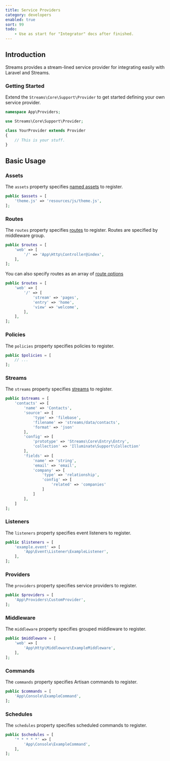 ```yaml
---
title: Service Providers
category: developers
enabled: true
sort: 99
todo:
    - Use as start for "Integrator" docs after finished.
---
```


## Introduction

Streams provides a stream-lined service provider for integrating easily with Laravel and Streams.

### Getting Started

Extend the `Streams\Core\Support\Provider` to get started defining your own service provider.

```php
namespace App\Providers;

use Streams\Core\Support\Provider;

class YourProvider extends Provider
{
    // This is your stuff.
}
```

## Basic Usage

### Assets

The `assets` property specifies [named assets](assets#named-assets) to register.

```php
public $assets = [
    'theme.js' => 'resources/js/theme.js',
];
```

### Routes

The `routes` property specifies [routes](routes) to register. Routes are specified by middleware group.

```php
public $routes = [
    'web' => [
        '/' => 'App\Http\Controller@index',
    ],
];
```

You can also specify routes as an array of [route options](routing#route-options)

```php
public $routes = [
    'web' => [
        '/' => [
            'stream' => 'pages',
            'entry' => 'home',
            'view' => 'welcome',
        ],
    ],
];
```

### Policies

The `policies` property specifies policies to register.

```php
public $policies = [
    // ...
];
```

### Streams

The `streams` property specifies [streams](streams) to register.

```php
public $streams = [
    'contacts' => [
        'name' => 'Contacts',
        'source' => [
            'type' => 'filebase',
            'filename' => 'streams/data/contacts',
            'format' => 'json'
        ],
        'config' => [
            'prototype' => 'Streams\Core\Entry\Entry',
            'collection' => 'Illuminate\Support\Collection'
        ],
        'fields' => [
            'name' => 'string',
            'email' => 'email',
            'company' => [
                'type' => 'relationship',
                'config' => [
                    'related' => 'companies'
                ]
            ]
        ],
    ]
];
```

### Listeners

The `listeners` property specifies event listeners to register.

```php
public $listeners = [
    'example.event' => [
        'App\Event\Listener\ExampleListener',
    ],
];
```

### Providers

The `providers` property specifies service providers to register.

```php
public $providers = [
    'App\Providers\CustomProvider',
];
```

### Middleware

The `middleware` property specifies grouped middleware to register.

```php
public $middleware = [
    'web' => [
        'App\Http\Middleware\ExampleMiddleware',
    ],
];
```

### Commands

The `commands` property specifies Artisan commands to register.

```php
public $commands = [
    'App\Console\ExampleCommand',
];
```

### Schedules

The `schedules` property specifies scheduled commands to register.

```php
public $schedules = [
    '* * * * *' => [
        'App\Console\ExampleCommand',
    ],
];
```

